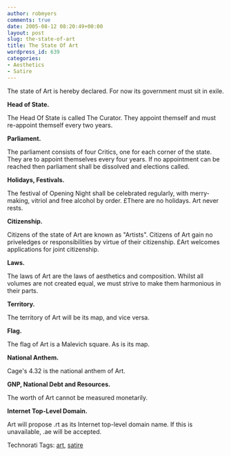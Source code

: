 ```yaml
---
author: robmyers
comments: true
date: 2005-08-12 08:20:49+00:00
layout: post
slug: the-state-of-art
title: The State Of Art
wordpress_id: 639
categories:
- Aesthetics
- Satire
---
```


  
The state of Art is hereby declared. For now its government must sit in exile.  


  
**Head of State.**  
  
The Head Of State is called The Curator. They appoint themself and must re-appoint themself every two years.  
  
  


  
**Parliament.**  
  
The parliament consists of four Critics, one for each corner of the state. They are to appoint themselves every four years. If no appointment can be reached then parliament shall be dissolved and elections called.  
  
  


  
**Holidays, Festivals.**  
  
The festival of Opening Night shall be celebrated regularly, with merry-making, vitriol and free alcohol by order. £There are no holidays. Art never rests.  
  
  
  
**Citizenship.**  
  
Citizens of the state of Art are known as "Artists". Citizens of Art gain no priveledges or responsibilities by virtue of their citizenship. £Art welcomes applications for joint citizenship.  
  
  
  
**Laws.**  
  
The laws of Art are the laws of aesthetics and composition. Whilst all volumes are not created equal, we must strive to make them harmonious in their parts.  
  
  


  
**Territory.**  


  
The territory of Art will be its map, and vice versa.  
  
  


  
  
  
**Flag.**  
  
The flag of Art is a Malevich square. As is its map.  
  
  


  
**National Anthem.**  
  
Cage's 4.32 is the national anthem of Art.  
  
  
  
**GNP, National Debt and Resources.**  
  
The worth of Art cannot be measured monetarily.  
  
  
  
**Internet Top-Level Domain.**  
  
Art will propose .rt as its Internet top-level domain name. If this is unavailable, .ae will be accepted.  
  
  


  


Technorati Tags: [art](http://technorati.com/tag/art), [satire](http://technorati.com/tag/satire)

  


